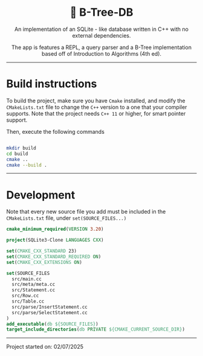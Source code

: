 <div align="center">
<h1>🌳 B-Tree-DB </h1>

An implementation of an SQLite - like database written in C++ with no
external dependencies.

The app is features a REPL, a query parser and a
B-Tree implementation based off of Introduction to Algorithms (4th ed).

</div>

---

# Build instructions

To build the project, make sure you have `Cmake` installed, and modify
the `CMakeLists.txt` file to change the `C++` version to a one that your
compiler supports. Note that the project needs `C++ 11` or higher, for
smart pointer support.

Then, execute the following commands

```bash

mkdir build
cd build
cmake ..
cmake --build .
```

---

# Development

Note that every new source file you add must be included in the
`CMakeLists.txt` file, under `set(SOURCE_FILES...)`

```cmake
cmake_minimum_required(VERSION 3.20)

project(SQLite3-Clone LANGUAGES CXX)

set(CMAKE_CXX_STANDARD 23)
set(CMAKE_CXX_STANDARD_REQUIRED ON)
set(CMAKE_CXX_EXTENSIONS ON)

set(SOURCE_FILES
  src/main.cc
  src/meta/meta.cc
  src/Statement.cc
  src/Row.cc
  src/Table.cc
  src/parse/InsertStatement.cc
  src/parse/SelectStatement.cc
)
add_executable(db ${SOURCE_FILES})
target_include_directories(db PRIVATE ${CMAKE_CURRENT_SOURCE_DIR})
```

---

Project started on: 02/07/2025
